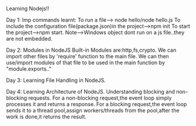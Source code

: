 Learning Nodejs!!

 Day 1:
Imp commands learnt:
To run a file--> node hello/node hello.js
To include the configuration file(package.json)in the project-->npm init
To start the project-->npm start.
Note-->Windows object dont run on a js file..they are not embedded.

Day 2:
Modules in NodeJS
Built-in Modules are:http,fs,crypto.
We can import other files by 'require' function to the main file.
We can then use/import modules of that file to be used in the main function by "module.exports.."

Day 3:
Learning File Handling in NodeJS.

Day 4:
Learning Architecture of NodeJS.
Understanding blocking and non-blocking requests.
For a non-blocking request,the event loop simply processes it and returns a response.
For a blocking request,the event loop sends it to a thread pool,assign workers/threads from the pool,after the work is done,it returns the result.

